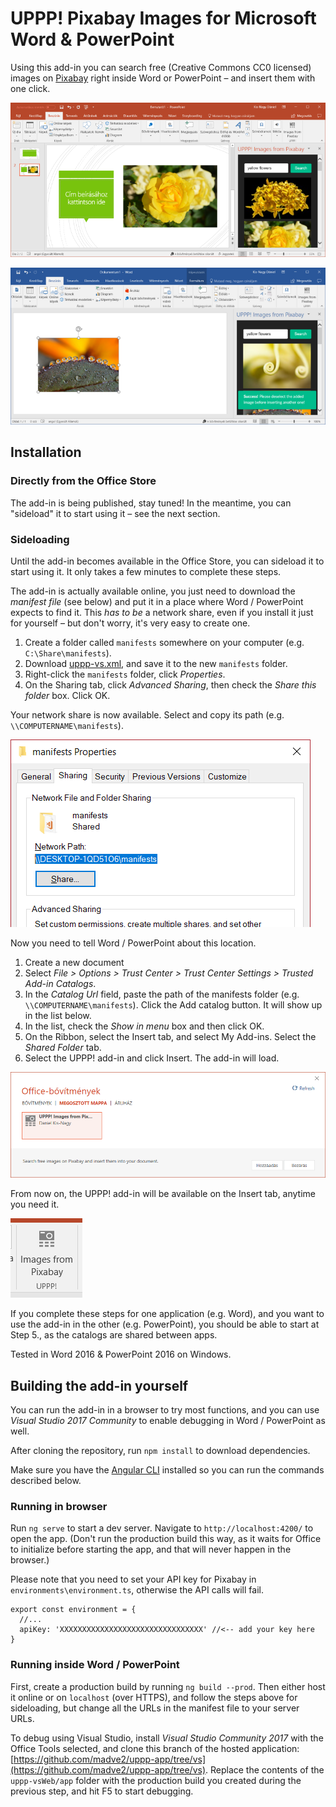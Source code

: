 # UPPP! Pixabay Images for Microsoft Word & PowerPoint

Using this add-in you can search free (Creative Commons CC0 licensed) images on [Pixabay](https://pixabay.com) right inside Word or PowerPoint – and insert them with one click.

![UPPP! Screenshot inside PowerPoint](readme-img\screenshot-powerpoint.png)

![UPPP! Screenshot inside Word](readme-img\screenshot-word.png)

## Installation

### Directly from the Office Store

The add-in is being published, stay tuned! In the meantime, you can "sideload" it to start using it – see the next section.

### Sideloading

Until the add-in becomes available in the Office Store, you can sideload it to start using it. It only takes a few minutes to complete these steps.

The add-in is actually available online, you just need to download the _manifest file_ (see below) and put it in a place where Word / PowerPoint expects to find it. This _has to be_ a network share, even if you install it just for yourself – but don't worry, it's very easy to create one.

1. Create a folder called `manifests` somewhere on your computer (e.g. `C:\Share\manifests`).
2. Download [uppp-vs.xml](https://raw.githubusercontent.com/madve2/uppp-pixabay-for-office/master/uppp-vs.xml), and save it to the new `manifests` folder.
3. Right-click the `manifests` folder, click *Properties*.
4. On the Sharing tab, click *Advanced Sharing*, then check the *Share this folder* box. Click OK.

Your network share is now available. Select and copy its path (e.g. `\\COMPUTERNAME\manifests`).

![The path of the network share as seen in the Properties window of the folder](readme-img/share-path.png)

Now you need to tell Word / PowerPoint about this location.

1. Create a new document
2. Select *File > Options > Trust Center > Trust Center Settings > Trusted Add-in Catalogs*.
3. In the *Catalog Url* field, paste the path of the manifests folder (e.g. `\\COMPUTERNAME\manifests`). Click the Add catalog button. It will show up in the list below.
4. In the list, check the *Show in menu* box and then click OK.
5. On the Ribbon, select the Insert tab, and select My Add-ins. Select the *Shared Folder* tab.
6. Select the UPPP! add-in and click Insert. The add-in will load.

![My Add-ins](readme-img/addins.png)

From now on, the UPPP! add-in will be available on the Insert tab, anytime you need it.

![The UPPP! icon as seen on the Ribbon](readme-img/ribbon-button.png)

If you complete these steps for one application (e.g. Word), and you want to use the add-in in the other (e.g. PowerPoint), you should be able to start at Step 5., as the catalogs are shared between apps.

Tested in Word 2016 & PowerPoint 2016 on Windows.

## Building the add-in yourself

You can run the add-in in a browser to try most functions, and you can use *Visual Studio 2017 Community* to enable debugging in Word / PowerPoint as well.

After cloning the repository, run `npm install` to download dependencies.

Make sure you have the [Angular CLI](https://github.com/angular/angular-cli) installed so you can run the commands described below.

### Running in browser

Run `ng serve` to start a dev server. Navigate to `http://localhost:4200/` to open the app. (Don't run the production build this way, as it waits for Office to initialize before starting the app, and that will never happen in the browser.)

Please note that you need to set your API key for Pixabay in `environments\environment.ts`, otherwise the API calls will fail.

```
export const environment = {
  //...
  apiKey: 'XXXXXXXXXXXXXXXXXXXXXXXXXXXXXXXX' //<-- add your key here
}
```

### Running inside Word / PowerPoint

First, create a production build by running `ng build --prod`. Then either host it online or on `localhost` (over HTTPS), and follow the steps above for sideloading, but change all the URLs in the manifest file to your server URLs.

To debug using Visual Studio, install *Visual Studio Community 2017* with the Office Tools selected, and clone this branch of the hosted application: [https://github.com/madve2/uppp-app/tree/vs](https://github.com/madve2/uppp-app/tree/vs). Replace the contents of the `uppp-vsWeb/app` folder with the production build you created during the previous step, and hit F5 to start debugging.